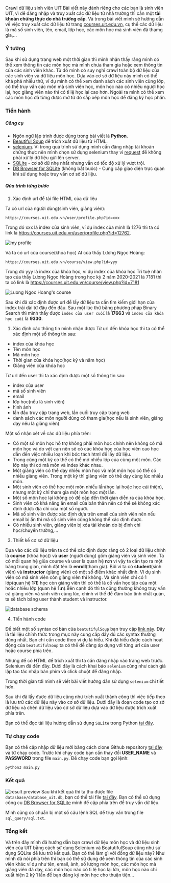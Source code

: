 Crawl dữ liệu sinh viên UIT
Bài viết này dành riêng cho các bạn là sinh viên UIT, vì để đăng nhập và truy xuất các dữ liệu từ nhà trường thì cần một **tài khoản chứng thực do nhà trường cấp**. Và trong bài viết mình sẽ hướng dẫn về việc truy xuất các dữ liệu từ trang [courses.uit.edu.vn](https://courses.uit.edu.vn), cụ thể các dữ liệu là mã số sinh viên, tên, email, lớp học, các môn học mà sinh viên đã thamg gia,...

### Ý tưởng
Sau khi sử dụng trang web một thời gian thì mình nhận thấy rằng mình có thể xem thông tin các môn học mà mình chưa tham gia hoặc xem thông tin của các sinh viên khác. Từ đó mình có suy nghĩ crawl toàn bộ dữ liệu của các sinh viên và dữ liệu môn học. Dựa vào cơ sở dữ liệu này mình có thể khá phá nhiều thứ, ví dụ mình có thể xem danh sách các sinh viên cùng lớp, có thể truy vấn các môn mà sinh viên học, môn học nào có nhiều người học lại, học giảng viên nào thì có tỉ lệ học lại cao hơn. Ngoài ra mình có thể xem các môn học đã từng được mở từ đó sắp xếp môn học để đăng ký học phần.

### Tiến hành

##### Công cụ

- Ngôn ngữ lập trình được dùng trong bài viết là **Python**.
- [Beautiful Soup](https://www.crummy.com/software/BeautifulSoup/bs4/doc/) để trích xuất dữ liệu từ HTML.
- [selenium](https://selenium-python.readthedocs.io/). Vì trong quá trình sử dụng mình cần đăng nhập tài khoản chứng thực nên mình chọn sử dụng selenium thay vì [request](https://docs.python-requests.org/en/latest/) để không phải xử lý dữ liệu gửi lên server.
- [SQLite](https://docs.python.org/3/library/sqlite3.html) - cơ sở dữ nhẹ nhất nhưng vẫn có tốc độ xử lý vượt trội.
- [DB Browser for SQLite](https://sqlitebrowser.org/) (không bắt buôc) - Cung cấp giao diện trực quan khi sử dụng hoặc truy vấn cơ sở dữ liệu. 
  
##### Qúa trình từng bước

1. Xác định url để tải file HTML của dữ liệu

Ta có url của người dùng(sinh viên, giảng viên):

```
https://courses.uit.edu.vn/user/profile.php?id=xxx
```
Trong đó xxx là index của sinh viên, ví dụ index của mình là 1276 thì ta có link là <https://courses.uit.edu.vn/user/profile.php?id=12762>.

![my profile](https://raw.githubusercontent.com/Huythanh0x/crawl_uit_data/master/images/user_profile_example.png)

Và ta có url của course(khóa học) AI của thầy Lương Ngọc Hoàng:

```
https://courses.uit.edu.vn/course/view.php?id=yyy
```
Trong đó yyy là index của khóa học, ví dụ index của khóa học Trí tuệ nhân tạo của thầy Lương Ngọc Hoàng trong học kỳ 2 năm 2020-2021 là 7181 thì ta có link là <https://courses.uit.edu.vn/course/view.php?id=7181>

![Luong Ngoc Hoang's course](https://raw.githubusercontent.com/Huythanh0x/crawl_uit_data/master/images/course_example.png)

Sau khi đã xác định được url để lấy dữ liệu ta cần tìm kiếm giới hạn của index trải dài từ đâu đến đâu. Sau một lúc thử bằng phương pháp Binary Search thì mình thấy được `index của user cuối` là **17663** và `index của khóa học cuối` là **9330**.

1. Xác định các thông tin mình nhận được
Từ url đến khóa học thì ta có thể xác định một số thông tin sau:

- index của khóa học
- Tên môn học
- Mã môn học
- Thời gian của khóa học(học kỳ và năm học)
- Giảng viên của khóa học

Từ url đến user thì ta xác định được một số thông tin sau:
- index của user
- mã số sinh viên
- email
- lớp học(nếu là sinh viên)
- hình ảnh
- lần đầu truy cập trang web, lần cuối truy cập trang web
- danh sách các môn người dùng có tham gia(học nếu là sinh viên, giảng dạy nếu là giảng viên)
  
Một số nhận xét về các dữ liệu phía trên:
- Có một số môn học hỗ trợ không phải môn học chính nên không có mã môn học và do vét cạn nên sẽ có các khóa học của học viên cao học dẫn đến việc nhiễu loạn khi bóc tách html để lấy dữ liệu.
- Trong cùng một kỳ có thể có thể mở nhiều lớp của cùng một môn. Các lớp này thì có mã môn và index khác nhau.
- Một giảng viên có thể dạy nhiều môn học và một môn học có thể có nhiều giảng viên. Trong một kỳ thì giảng viên có thể dạy cùng lúc nhiều môn.
- Một sinh viên có thể học một môn nhiều lần(học lại hoặc học cải thiện), nhưng một kỳ chỉ tham gia một môn học một lần.
- Một số môn học lại không có đề cập đến thời gian diễn ra của khóa học.
- Sinh viên có khả năng ẩn email của bản thân nên có thể sẽ không xác định được địa chỉ của một số người.
- Mã số sinh viên được xác định dựa trên email của sinh viên nên nếu email bị ẩn thì mã số sinh viên cũng không thể xác định được.
- Có nhiều sinh viên, giảng viên bị xóa tài khoản do bị đình chỉ học/chuyển trường,...

3. Thiết kế cơ sở dữ liệu

Dựa vào các dữ liệu trên ta có thể xác định được rằng có 2 loại dữ liệu chính là **course** (khóa học)) và **user** (người dùng) gồm giảng viên và sinh viên.
Ta có mối quan hệ giũa course và user là quan hệ **n:n** vì vậy ta cần tạo ra một bảng trung gian, mình đặt tên là **enroll**(tham gia). Bởi vì ta có **student**(sinh viên) và **instructor** (giảng viên) có một số điểm khác nhất đinh. Ví dụ sinh viên có mã sinh viên còn giảng viên thì không. Và sinh viên chỉ có 1 lớp(quan hệ **1:1**) học còn giảng viên thì có thể là cố vấn học tập của một hoặc nhiều lớp (quan hệ **1:n**).Bên cạnh đó thì ta cũng thường không truy vấn cả giảng viên và sinh viên cùng lúc, chính vì thế để đảm bảo tính nhất quán, ta sẽ tách bảng user thành student và instructor.

![database schema](https://raw.githubusercontent.com/Huythanh0x/crawl_uit_data/master/images/uit_table.png)

4. Tiến hành code 

Để biết một số syntax cơ bản của `beatutifulSoup` bạn truy cập [link này](https://www.crummy.com/software/BeautifulSoup/bs4/doc/). Đây là tài liệu chính thức trong mục này cung cấp đầy đủ các syntax thường dùng nhất. Bạn chỉ cần code theo ví dụ là hiểu.
Khi đã hiểu được cách hoạt động của `beatutifulSoup` ta có thể dễ dàng áp dụng với từng url của user hoặc course phía trên.

Nhưng để có HTML để trích xuất thì ta cần đăng nhập vào trang web trước. Selenium đã đến đây. Dưới đây là cách khai báo `selenium` cũng như cách giả lập tao tác nhập bàn phím và click chuột để đăng nhập.
<script src="https://gist.github.com/Huythanh0x/e0d0069216296bb13a9f67f2d1dd4532.js"></script>
Trong thời gian tới mình sẽ viết bài viết hướng dẫn sử dụng `selenium` chi tiết hơn.

Sau khi đã lấy được dữ liệu cũng như trích xuất thành công thì việc tiếp theo là lưu trữ các dữ liệu này vào cơ sở dữ liệu. Dưới đây là đoạn code tạo cơ sở dữ liệu và chèn dữ liệu vào cơ sở dữ liệu dựa vào dữ liệu được trích xuất phía trên.
<script src="https://gist.github.com/Huythanh0x/149338996ef9607a73ceec2c7775afaa.js"></script>

Bạn có thể đọc tài liệu hướng dẫn sử dụng `SQLite` trong Python [tại đây](https://docs.python.org/3/library/sqlite3.html).
### Tự chạy code
Bạn có thể cập nhập dữ liệu mới bằng cách clone Github repository [tại đây]() và tử chạy code.
Trước khi chạy code bạn cần thay đổi **USER_NAME** và **PASSWORD** trong file `main.py`.
Để chạy code bạn gọi lệnh:
```
python3 main.py
```
### Kết quả

![result preview](https://raw.githubusercontent.com/Huythanh0x/crawl_uit_data/master/images/result_preview.png)
Sau khi kết quả thì ta thu được file `datasbase/database_uit.db`, bạn có thể tải file [tại đây](https://raw.githubusercontent.com/Huythanh0x/crawl_uit_data/master/datasbase/database_uit.db). Bạn có thể sử dụng công cụ [DB Browser for SQLite](https://sqlitebrowser.org/) mình để cập phía trên để truy vấn dữ liệu.

Mình cũng có chuẩn bị một số câu lệnh SQL để truy vấn trong file `sql_query/sql.txt`.

### Tổng kết
Và trên đây mình đã hướng dẫn bạn crawl dữ liệu môn học và dữ liệu sinh viên của UIT bằng cách sử dụng Selenium và BeatutifulSoup cũng như sử dụng SQLite để lưu trữ kết quả.
Bạn có thể làm gì với đống dữ liệu này? Như mình đã nói phía trên thì bạn có thể sử dụng để xem thông tin của các sinh viên khác ví dụ như tên, email, ảnh, số lượng môn học, các môn học mà giảng viên đã dạy, các môn học nào có tỉ lệ học lại lớn, môn học nào chỉ xuất hiện 2 kỳ 1 lần để bạn đăng ký môn học cho thuận tiện...
